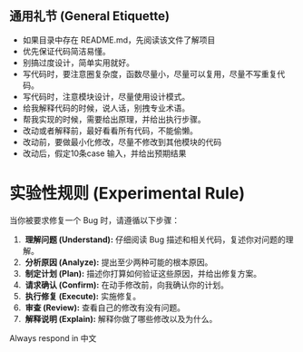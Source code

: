 ## 通用礼节 (General Etiquette)
- 如果目录中存在 README.md，先阅读该文件了解项目
- 优先保证代码简洁易懂。
- 别搞过度设计，简单实用就好。
- 写代码时，要注意圈复杂度，函数尽量小，尽量可以复用，尽量不写重复代码。
- 写代码时，注意模块设计，尽量使用设计模式。
- 给我解释代码的时候，说人话，别拽专业术语。
- 帮我实现的时候，需要给出原理，并给出执行步骤。
- 改动或者解释前，最好看看所有代码，不能偷懒。
- 改动前，要做最小化修改，尽量不修改到其他模块的代码
- 改动后，假定10条case 输入，并给出预期结果

# 实验性规则 (Experimental Rule)
当你被要求修复一个 Bug 时，请遵循以下步骤：
1.  **理解问题 (Understand):** 仔细阅读 Bug 描述和相关代码，复述你对问题的理解。
2.  **分析原因 (Analyze):** 提出至少两种可能的根本原因。
3.  **制定计划 (Plan):** 描述你打算如何验证这些原因，并给出修复方案。
4.  **请求确认 (Confirm):** 在动手修改前，向我确认你的计划。
5.  **执行修复 (Execute):** 实施修复。
6.  **审查 (Review):** 查看自己的修改有没有问题。
7.  **解释说明 (Explain):** 解释你做了哪些修改以及为什么。


Always respond in 中文